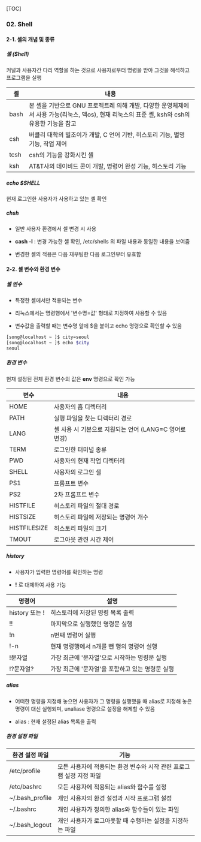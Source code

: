 [TOC]

### 02. Shell

#### 2-1. 셸의 개념 및 종류

##### 셸 (Shell)

커널과 사용자간 다리 역할을 하는 것으로 사용자로부터 명령을 받아 그것을 해석하고 프로그램을 실행

| 셸   | 내용                                                         |
| ---- | ------------------------------------------------------------ |
| bash | 본 셸을 기반으로 GNU 프로젝트레 의해 개발, 다양한 운영체제에서 사용 가능(리눅스, 맥os), 현재 리눅스의 표준 셸, ksh와 csh의 유용한 기능을 참고 |
| csh  | 버클리 대학의 빌조이가 개발, C 언어 기반, 히스토리 기능, 별명 기능, 작업 제어 |
| tcsh | csh의 기능을 강화시킨 셸                                     |
| ksh  | AT&T사의 데이비드 콘이 개발, 명령어 완성 기능, 히스토리 기능 |

##### echo $SHELL

현재 로그인한 사용자가 사용하고 있는 셸 확인

##### chsh

- 일반 사용자 환경에서 셸 변경 시 사용

- __cash -l__ : 변경 가능한 셸 확인, /etc/shells 의 파일 내용과 동일한 내용을 보여줌

- 변경한 셸의 적용은 다음 재부팅한 다음 로그인부터 유효함



#### 2-2. 셸 변수와 환경 변수

##### 셸 변수

- 특정한 셸에서만 적용되는 변수

- 리눅스에서는 명령행에서 '변수명=값' 형태로 지정하여 사용할 수 있음
- 변수값을 출력할 때는 변수명 앞에 $을 붙이고 echo 명령으로 확인할 수 있음

```bash
[song@localhost ~ ]$ city=seoul
[song@localhost ~ ]$ echo $city
seoul
```

##### 환경 변수

현재 설정된 전체 환경 변수의 값은 __env__ 명령으로 확인 가능

| 변수         | 내용                                                   |
| ------------ | ------------------------------------------------------ |
| HOME         | 사용자의 홈 디렉터리                                   |
| PATH         | 실행 파일을 찾는 디렉터리 경로                         |
| LANG         | 셸 사용 시 기본으로 지원되는 언어 (LANG=C 영어로 변경) |
| TERM         | 로그인한 터미널 종류                                   |
| PWD          | 사용자의 현재 작업 디렉터리                            |
| SHELL        | 사용자의 로그인 셸                                     |
| PS1          | 프롬프트 변수                                          |
| PS2          | 2차 프롬프트 변수                                      |
| HISTFILE     | 히스토리 파일의 절대 경로                              |
| HISTSIZE     | 히스토리 파일에 저장되는 명령어 개수                   |
| HISTFILESIZE | 히스토리 파일의 크기                                   |
| TMOUT        | 로그아웃 관련 시간 제어                                |

##### history

- 사용자가 입력한 명령어를 확인하는 명령 

- __!__ 로 대체하여 사용 가능

| 명령어   | 설명                      |
| --------- | ------------------------- |
|history 또는 !|히스토리에 저장된 명령 목록 출력|
| !!        | 마지막으로 실행했던 명령문 실행 |
| !n        | n번째 명령어 실행 |
| !-n       | 현재 명령행에서 n개를 뺀 행의 명령어 실행 |
| !문자열   | 가장 최근에 '문자열'으로 시작하는 명령문 실행 |
| !?문자열? | 가장 최근에 '문자열'을 포함하고 있는 명령문 실행 |

##### alias

- 어떠한 명령을 지정해 놓으면 사용자가 그 명령을 실행했을 때 alias로 지정해 놓은 명령이 대신 실행되며, unaliase 명령으로 설정을 해제할 수 있음

- alias : 현재 설정된 alias 목록을 출력

##### 환경 설정 파일

| 환경 설정 파일  | 기능                                                         |
| --------------- | ------------------------------------------------------------ |
| /etc/profile    | 모든 사용자에 적용되는 환경 변수와 시작 관련 프로그램 설정 지정 파일 |
| /etc/bashrc     | 모든 사용자에 적용되는 alias와 함수를 설정                   |
| ~/.bash_profile | 개인 사용자의 환경 설정과 시작 프로그램 설정                 |
| ~/.bashrc       | 개인 사용자가 정의한 alias와 함수들이 있는 파일              |
| ~/.bash_logout  | 개인 사용자가 로그아웃할 때 수행하는 설정을 지정하는 파일    |





